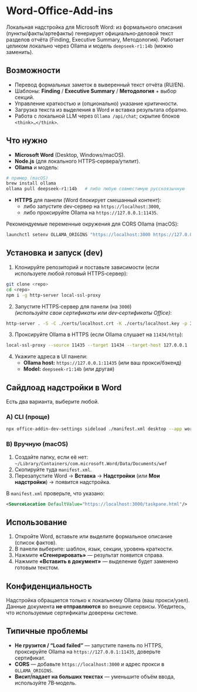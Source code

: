 # Word-Office-Add-ins

Локальная надстройка для Microsoft Word: из формального описания (пункты/факты/артефакты) генерирует официально‑деловой текст разделов отчёта (Finding, Executive Summary, Методология). Работает целиком локально через Ollama и модель `deepseek-r1:14b` (можно заменить).



## Возможности
- Перевод формальных заметок в выверенный текст отчёта (RU/EN).
- Шаблоны: **Finding** / **Executive Summary** / **Методология** + выбор секций.
- Управление краткостью и (опционально) указание критичности.
- Загрузка текста из выделения в Word и вставка результата обратно.
- Работа с локальной LLM через `Ollama /api/chat`; скрытие блоков `<think>…</think>`.



## Что нужно
- **Microsoft Word** (Desktop, Windows/macOS).
- **Node.js** (для локального HTTPS‑сервера/утилит).
- **Ollama** и модель:

```bash
# пример (macOS)
brew install ollama
ollama pull deepseek-r1:14b   # либо любую совместимую русскоязычную
```

- **HTTPS** для панели (Word блокирует смешанный контент):
  - либо запустите dev‑сервер на `https://localhost:3000`,
  - либо проксируйте Ollama на `https://127.0.0.1:11435`.

Рекомендуемые переменные окружения для CORS Ollama (macOS):

```bash
launchctl setenv OLLAMA_ORIGINS "https://localhost:3000 https://127.0.0.1:11435 https://localhost:11435"
```



## Установка и запуск (dev)

1) Клонируйте репозиторий и поставьте зависимости (если используете любой готовый HTTPS‑сервер):

```bash
git clone <repo>
cd <repo>
npm i -g http-server local-ssl-proxy
```

2) Запустите HTTPS‑сервер для панели (на `3000`)  
   *(используйте свои сертификаты или dev‑сертификаты Office)*:

```bash
http-server . -S -C ./certs/localhost.crt -K ./certs/localhost.key -p 3000
```

3) Проксируйте Ollama в HTTPS (если Ollama слушает на `11434/http`):

```bash
local-ssl-proxy --source 11435 --target 11434 --target-host 127.0.0.1
```

4) Укажите адреса в UI панели:
   - **Ollama host:** `https://127.0.0.1:11435` (или ваш прокси/бэкенд)
   - **Model:** `deepseek-r1:14b` (или другая)



## Сайдлоад надстройки в Word

Есть два варианта, выберите любой.

### A) CLI (проще)

```bash
npx office-addin-dev-settings sideload ./manifest.xml desktop --app word
```

### B) Вручную (macOS)

1. Создайте папку, если её нет:  
   `~/Library/Containers/com.microsoft.Word/Data/Documents/wef`
2. Скопируйте туда `manifest.xml`.
3. Перезапустите Word → **Вставка** → **Надстройки** (или **Мои надстройки**) → появится надстройка.

В `manifest.xml` проверьте, что указано:

```xml
<SourceLocation DefaultValue="https://localhost:3000/taskpane.html"/>
```



## Использование

1. Откройте Word, вставьте или выделите формальное описание (список фактов).
2. В панели выберите: шаблон, язык, секции, уровень краткости.
3. Нажмите **«Сгенерировать»** — результат появится справа.
4. Нажмите **«Вставить в документ»** — выделение будет заменено готовым текстом.



## Конфиденциальность

Надстройка обращается только к локальному Ollama (ваш прокси/узел). Данные документа **не отправляются** во внешние сервисы. Убедитесь, что используемые сертификаты доверены системе.



## Типичные проблемы

- **Не грузится / “Load failed”** — запустите панель по HTTPS, проксируйте Ollama на `https://127.0.0.1:11435`, доверьте сертификат.
- **CORS** — добавьте `https://localhost:3000` и адрес прокси в `OLLAMA_ORIGINS`.
- **Висит/падает на больших текстах** — уменьшите объём ввода, используйте 7B‑модель.
